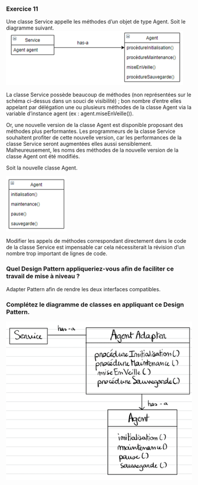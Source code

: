 ### Exercice 11

Une classe Service appelle les méthodes d’un objet de type Agent.
Soit le diagramme suivant. 
![img.png](img.png)

La classe Service possède beaucoup de méthodes (non représentées sur le
schéma ci-dessus dans un souci de visibilité) ; bon nombre d’entre elles appelant
par délégation une ou plusieurs méthodes de la classe Agent via la variable
d’instance agent (ex : agent.miseEnVeille()).

Or, une nouvelle version de la classe Agent est disponible proposant des
méthodes plus performantes. Les programmeurs de la classe Service souhaitent
profiter de cette nouvelle version, car les performances de la classe Service
seront augmentées elles aussi sensiblement. Malheureusement, les noms des
méthodes de la nouvelle version de la classe Agent ont été modifiés.

Soit la nouvelle classe Agent.

![img_1.png](img_1.png)

Modifier les appels de méthodes correspondant directement dans le code de la
classe Service est impensable car cela nécessiterait la révision d’un nombre trop
important de lignes de code.

### Quel Design Pattern appliqueriez-vous afin de faciliter ce travail de mise à niveau ?

Adapter Pattern afin de rendre les deux interfaces compatibles.

### Complétez le diagramme de classes en appliquant ce Design Pattern.

![AdapterPattern.png](AdapterPattern.png)